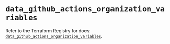 # `data_github_actions_organization_variables`

Refer to the Terraform Registry for docs: [`data_github_actions_organization_variables`](https://registry.terraform.io/providers/integrations/github/6.4.0/docs/data-sources/actions_organization_variables).
